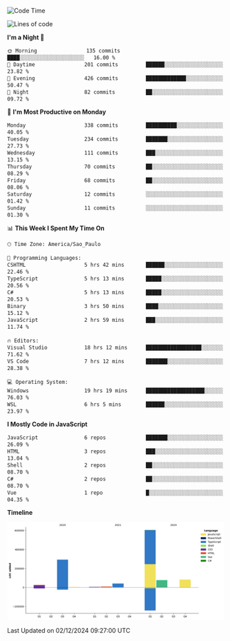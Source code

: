 <!--START_SECTION:waka-->
![Code Time](http://img.shields.io/badge/Code%20Time-2%2C923%20hrs%203%20mins-blue)

![Lines of code](https://img.shields.io/badge/From%20Hello%20World%20I%27ve%20Written-1.1%20million%20lines%20of%20code-blue)

**I'm a Night 🦉** 

```text
🌞 Morning                135 commits         ████░░░░░░░░░░░░░░░░░░░░░   16.00 % 
🌆 Daytime                201 commits         ██████░░░░░░░░░░░░░░░░░░░   23.82 % 
🌃 Evening                426 commits         █████████████░░░░░░░░░░░░   50.47 % 
🌙 Night                  82 commits          ██░░░░░░░░░░░░░░░░░░░░░░░   09.72 % 
```
📅 **I'm Most Productive on Monday** 

```text
Monday                   338 commits         ██████████░░░░░░░░░░░░░░░   40.05 % 
Tuesday                  234 commits         ███████░░░░░░░░░░░░░░░░░░   27.73 % 
Wednesday                111 commits         ███░░░░░░░░░░░░░░░░░░░░░░   13.15 % 
Thursday                 70 commits          ██░░░░░░░░░░░░░░░░░░░░░░░   08.29 % 
Friday                   68 commits          ██░░░░░░░░░░░░░░░░░░░░░░░   08.06 % 
Saturday                 12 commits          ░░░░░░░░░░░░░░░░░░░░░░░░░   01.42 % 
Sunday                   11 commits          ░░░░░░░░░░░░░░░░░░░░░░░░░   01.30 % 
```


📊 **This Week I Spent My Time On** 

```text
🕑︎ Time Zone: America/Sao_Paulo

💬 Programming Languages: 
CSHTML                   5 hrs 42 mins       ██████░░░░░░░░░░░░░░░░░░░   22.46 % 
TypeScript               5 hrs 13 mins       █████░░░░░░░░░░░░░░░░░░░░   20.56 % 
C#                       5 hrs 13 mins       █████░░░░░░░░░░░░░░░░░░░░   20.53 % 
Binary                   3 hrs 50 mins       ████░░░░░░░░░░░░░░░░░░░░░   15.12 % 
JavaScript               2 hrs 59 mins       ███░░░░░░░░░░░░░░░░░░░░░░   11.74 % 

🔥 Editors: 
Visual Studio            18 hrs 12 mins      ██████████████████░░░░░░░   71.62 % 
VS Code                  7 hrs 12 mins       ███████░░░░░░░░░░░░░░░░░░   28.38 % 

💻 Operating System: 
Windows                  19 hrs 19 mins      ███████████████████░░░░░░   76.03 % 
WSL                      6 hrs 5 mins        ██████░░░░░░░░░░░░░░░░░░░   23.97 % 
```

**I Mostly Code in JavaScript** 

```text
JavaScript               6 repos             ███████░░░░░░░░░░░░░░░░░░   26.09 % 
HTML                     3 repos             ███░░░░░░░░░░░░░░░░░░░░░░   13.04 % 
Shell                    2 repos             ██░░░░░░░░░░░░░░░░░░░░░░░   08.70 % 
C#                       2 repos             ██░░░░░░░░░░░░░░░░░░░░░░░   08.70 % 
Vue                      1 repo              █░░░░░░░░░░░░░░░░░░░░░░░░   04.35 % 
```



**Timeline**

![Lines of Code chart](https://raw.githubusercontent.com/jonhoffmam/jonhoffmam/master/assets/bar_graph.png)


 Last Updated on 02/12/2024 09:27:00 UTC
<!--END_SECTION:waka-->
